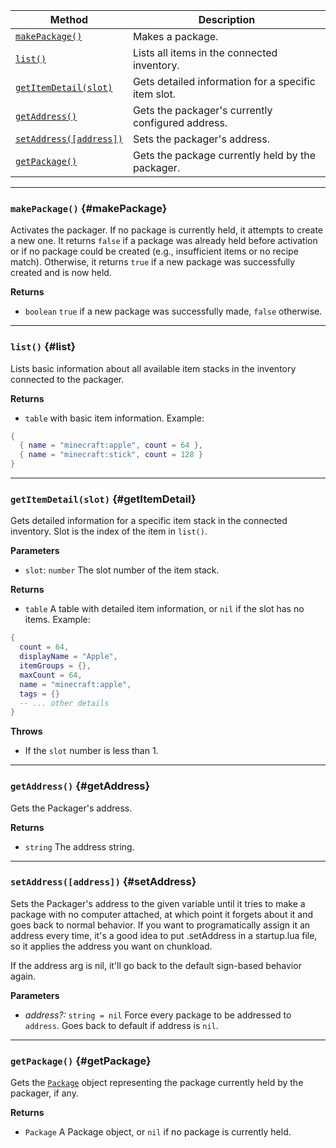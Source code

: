 | Method                                  | Description                                           |
| --------------------------------------- | ----------------------------------------------------- |
| [`makePackage()`](#makePackage)         | Makes a package.                                    |
| [`list()`](#list)                       | Lists all items in the connected inventory.         |
| [`getItemDetail(slot)`](#getItemDetail) | Gets detailed information for a specific item slot. |
| [`getAddress()`](#getAddress)           | Gets the packager's currently configured address.   |
| [`setAddress([address])`](#setAddress)  | Sets the packager's address.                        |
| [`getPackage()`](#getPackage)           | Gets the package currently held by the packager.    |

---

### `makePackage()` {#makePackage}

Activates the packager. If no package is currently held, it attempts to create a new one.
It returns `false` if a package was already held before activation or if no package could be created (e.g., insufficient items or no recipe match). Otherwise, it returns `true` if a new package was successfully created and is now held.

**Returns**

- `boolean` `true` if a new package was successfully made, `false` otherwise.

---

### `list()` {#list}

Lists basic information about all available item stacks in the inventory connected to the packager.

**Returns**

- `table` with basic item information.
Example:
```lua
{
  { name = "minecraft:apple", count = 64 },
  { name = "minecraft:stick", count = 128 }
}
```

---

### `getItemDetail(slot)` {#getItemDetail}

Gets detailed information for a specific item stack in the connected inventory. Slot is the index of the item in `list()`.

**Parameters**

- `slot`: `number` The slot number of the item stack.

**Returns**

- `table` A table with detailed item information, or `nil` if the slot has no items.
Example:
```lua
{
  count = 64,
  displayName = "Apple",
  itemGroups = {},
  maxCount = 64,
  name = "minecraft:apple",
  tags = {}
  -- ... other details
}
```

**Throws**

- If the `slot` number is less than 1.

---

### `getAddress()` {#getAddress}

Gets the Packager's address.

**Returns**

- `string` The address string.

---

### `setAddress([address])` {#setAddress}

Sets the Packager's address to the given variable until it tries to make a package with no computer attached, at which point it forgets about it and goes back to normal behavior.
If you want to programatically assign it an address every time, it's a good idea to put .setAddress in a startup.lua file, so it applies the address you want on chunkload.

If the address arg is nil, it'll go back to the default sign-based behavior again.

**Parameters**

- _address?:_ `string = nil` Force every package to be addressed to `address`. Goes back to default if address is `nil`.

---

### `getPackage()` {#getPackage}

Gets the [`Package`](./package.md) object representing the package currently held by the packager, if any.

**Returns**

- `Package` A Package object, or `nil` if no package is currently held.